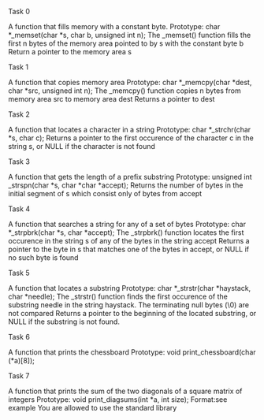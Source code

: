 Task 0

A function that fills memory with a constant byte.
Prototype: char *_memset(char *s, char b, unsigned int n);
The _memset() function fills the first n bytes of the memory area pointed to by s with the constant byte b
Return a pointer to the memory area s

Task 1

A function that copies memory area
Prototype: char *_memcpy(char *dest, char *src, unsigned int n);
The _memcpy() function copies n bytes from memory area src to memory area dest
Returns a pointer to dest

Task 2

A function that locates  a character in a string
Prototype: char *_strchr(char *s, char c);
Returns a pointer to the first occurence of the character c in the string s, or NULL if the character is not found

Task 3

A function that gets the length of a prefix substring
Prototype: unsigned int _strspn(char *s, char *char *accept);
Returns the number of bytes in the initial segment of s which consist only of bytes from accept

Task 4

A function that searches a string for any of a set of bytes
Prototype: char *_strpbrk(char *s, char *accept);
The _strpbrk() function locates the first occurence in the string s of any of the bytes in the string accept
Returns a pointer to the byte in s that matches one of the bytes in accept, or NULL if no such byte is found

Task 5

A function that locates a substring
Prototype: char *_strstr(char *haystack, char *needle);
The _strstr() function finds the first occurence of the substring needle in the string haystack. The terminating null bytes (\0) are not compared
Returns a pointer to the beginning of the located substring, or NULL if the substring is not found.

Task 6

A function that prints the chessboard
Prototype: void
print_chessboard(char (*a)[8]);

Task 7

A function that prints the sum of the two diagonals of a square matrix of integers
Prototype: void print_diagsums(int *a, int size);
Format:see example
You are allowed to use the standard library 
